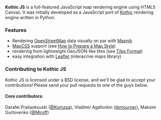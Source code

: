 **Kothic JS** is a full-featured JavaScript map rendering engine using HTML5 Canvas. 
It was initially developed as a JavaScript port of [Kothic](http://wiki.openstreetmap.org/wiki/Kothic) rendering engine written in Python.

### Features

 * Rendering [OpenStreetMap](http://openstreetmap.org) data visually on par with [Mapnik](http://mapnik.org)
 * [MapCSS](http://wiki.openstreetmap.org/wiki/MapCSS/0.2) support (see [How to Prepare a Map Style](https://github.com/kothic/kothic-js/wiki/How-to-prepare-map-style))
 * rendering from lightweight GeoJSON-like tiles (see [Tiles Format](https://github.com/kothic/kothic-js/wiki/Tiles-format))
 * easy integration with [Leaflet](http://leaflet.cloudmade.com) (interacrive maps library)

### Contributing to Kothic JS

Kothic JS is licensed under a BSD license, and we'll be glad to accept your contributions! Please send your pull requests to one of the guys below.

#### Core contributors:

Darafei Praliaskouski ([@Komzpa](https://github.com/Komzpa)), Vladimir Agafonkin ([@mourner](https://github.com/mourner)), Maksim Gurtovenko ([@Miroff](https://github.com/Miroff))
